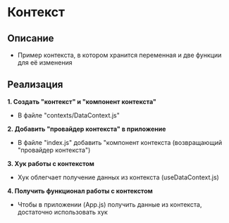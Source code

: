 # Контекст

## Описание
- Пример контекста, в котором хранится переменная и две функции для её изменения


## Реализация
**1. Создать "контекст" и "компонент контекста"**
- В файле "contexts/DataContext.js"

**2. Добавить "провайдер контекста" в приложение**
- В файле "index.js" добавить "компонент контекста (возвращающий "провайдер контекста")

**3. Хук работы с контекстом**
- Хук облегчает получение данных из контекста (useDataContext.js)

**4. Получить функционал работы с контекстом**
- Чтобы в приложении (App.js) получить данные из контекста, достаточно использовать хук
